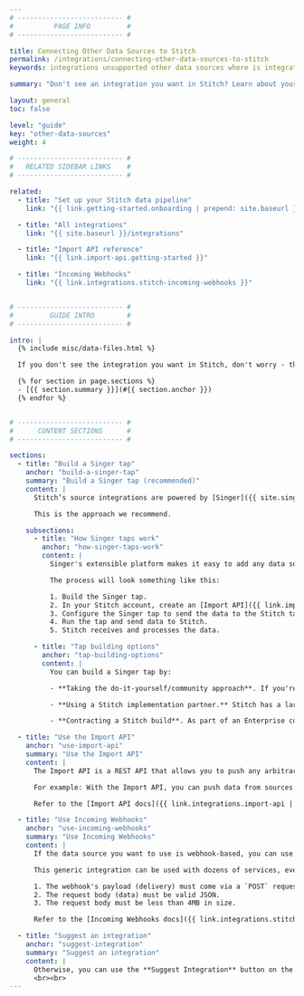 ```yaml
---
# -------------------------- #
#          PAGE INFO         #
# -------------------------- #

title: Connecting Other Data Sources to Stitch
permalink: /integrations/connecting-other-data-sources-to-stitch
keywords: integrations unsupported other data sources where is integration

summary: "Don't see an integration you want in Stitch? Learn about your options for getting data from not-currently-supported data sources into Stitch."

layout: general
toc: false

level: "guide"
key: "other-data-sources"
weight: 4

# -------------------------- #
#   RELATED SIDEBAR LINKS    #
# -------------------------- #

related:
  - title: "Set up your Stitch data pipeline"
    link: "{{ link.getting-started.onboarding | prepend: site.baseurl }}"

  - title: "All integrations"
    link: "{{ site.baseurl }}/integrations"

  - title: "Import API reference"
    link: "{{ link.import-api.getting-started }}"

  - title: "Incoming Webhooks"
    link: "{{ link.integrations.stitch-incoming-webhooks }}"


# -------------------------- #
#         GUIDE INTRO        #
# -------------------------- #

intro: |
  {% include misc/data-files.html %}

  If you don't see the integration you want in Stitch, don't worry - there are options! In this guide, we'll cover the best methods for getting data from not-currently-supported data sources into Stitch:

  {% for section in page.sections %}
  - [{{ section.summary }}](#{{ section.anchor }})
  {% endfor %}


# -------------------------- #
#      CONTENT SECTIONS      #
# -------------------------- #

sections:
  - title: "Build a Singer tap"
    anchor: "build-a-singer-tap"
    summary: "Build a Singer tap (recommended)"
    content: |
      Stitch’s source integrations are powered by [Singer]({{ site.singer }}){:target="new"}, an open source standard for ETL that allows data engineers to replicate data from any source to any destination. Stitch runs these Singer integrations — known as taps — in our infrastructure, allowing you to leave the orchestration, security, and reliability of your data pipelines to us.

      This is the approach we recommend.

    subsections:
      - title: "How Singer taps work"
        anchor: "how-singer-taps-work"
        content: |
          Singer's extensible platform makes it easy to add any data source you need. You can build a Singer tap and use the [Stitch target]({{ site.singer | append:"/target/stitch/" }}){:target="new"} to post against the Import API. The data will be processed like data from any other integration.

          The process will look something like this:

          1. Build the Singer tap.
          2. In your Stitch account, create an [Import API]({{ link.import-api.getting-started | prepend: site.baseurl }}) integration.
          3. Configure the Singer tap to send the data to the Stitch target.
          4. Run the tap and send data to Stitch.
          5. Stitch receives and processes the data.

      - title: "Tap building options"
        anchor: "tap-building-options"
        content: |
          You can build a Singer tap by:

          - **Taking the do-it-yourself/community approach**. If you're the hands-on type, consider building your own Singer tap. This approach ensures that your data extraction logic functions exactly as you need and intend it to. Community integrations are data sources built and maintained by the Singer community, and commercial support is available for Community integrations as part of an Enterprise plan.

          - **Using a Stitch implementation partner.** Stitch has a large and growing network of [implementation partners](https://www.stitchdata.com/partners/#implementation){:target="new"} who are experienced at writing and supporting Singer taps. If you can't or are unable to build the tap yourself, one of our implementation partners can help.

          - **Contracting a Stitch build**. As part of an Enterprise contract, Stitch can build and commercially support custom integrations for your team. We’ll work with you to establish requirements, ensuring the deliverable is to your exact specifications. Contact [Stitch Sales]({{ site.sales }}){:target="new"} for more info.

  - title: "Use the Import API"
    anchor: "use-import-api"
    summary: "Use the Import API"
    content: |
      The Import API is a REST API that allows you to push any arbitrary data into your destination. Data sent to the Import API is processed and sent through Stitch like data from any other integration. To use this method, you can write a script or application that pushes data to the Import API.

      For example: With the Import API, you can push data from sources like [Google Sheets](https://github.com/stitchdata/google-sheets-integration){:target="new"} to Stitch. 

      Refer to the [Import API docs]({{ link.integrations.import-api | prepend: site.baseurl }}) for more info and code samples.

  - title: "Use Incoming Webhooks"
    anchor: "use-incoming-webhooks"
    summary: "Use Incoming Webhooks"
    content: |
      If the data source you want to use is webhook-based, you can use Stitch's Incoming Webhook integration. This integration functions as a receiving point for data pushed by the source webhook.

      This generic integration can be used with dozens of services, even if there isn't a dedicated integration for it in Stitch. The service you're using must meet the following requirements to be compatible with Incoming Webhooks:

      1. The webhook's payload (delivery) must come via a `POST` request.
      2. The request body (data) must be valid JSON.
      3. The request body must be less than 4MB in size.

      Refer to the [Incoming Webhooks docs]({{ link.integrations.stitch-incoming-webhooks | prepend: site.baseurl }}) for more info.

  - title: "Suggest an integration"
    anchor: "suggest-integration"
    summary: "Suggest an integration"
    content: |
      Otherwise, you can use the **Suggest Integration** button on the Integrations page in the Stitch app. We're always looking to add new integrations to our offerings.
      <br><br>
---
```

